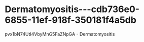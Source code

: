 # Dermatomyositis---cdb736e0-6855-11ef-918f-350181f4a5db
pvx1bN74UtI4VbyMnG5FaZNpGA - Dermatomyositis
